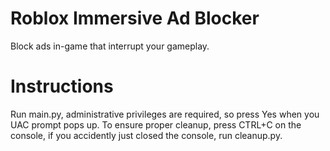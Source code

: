 # Roblox Immersive Ad Blocker
Block ads in-game that interrupt your gameplay.
# Instructions
Run main.py, administrative privileges are required, so press Yes when you UAC prompt pops up.
To ensure proper cleanup, press CTRL+C on the console, if you accidently just closed the console, run cleanup.py.
